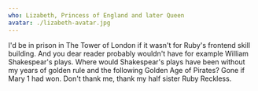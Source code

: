 ```yaml
---
who: Lizabeth, Princess of England and later Queen
avatar: ./lizabeth-avatar.jpg
---
```


I'd be in prison in The Tower of London if it wasn't for Ruby's frontend skill building. And you dear reader probably wouldn't have for example William Shakespear's plays. Where would Shakespear's plays have been without my years of golden rule and the following Golden Age of Pirates? Gone if Mary 1 had won. Don't thank me, thank my half sister Ruby Reckless.
